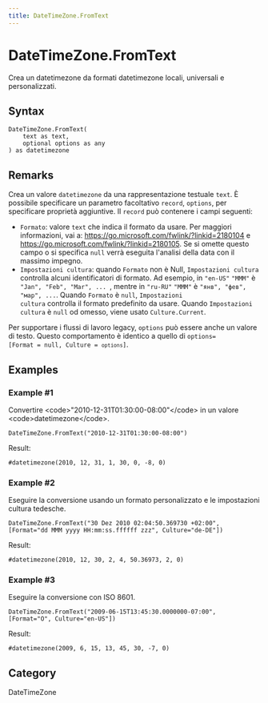 ```yaml
---
title: DateTimeZone.FromText
---
```


# DateTimeZone.FromText


Crea un datetimezone da formati datetimezone locali, universali e personalizzati.


## Syntax

```powerquery
DateTimeZone.FromText(
    text as text,
    optional options as any
) as datetimezone
```


## Remarks

Crea un valore <code>datetimezone</code> da una rappresentazione testuale <code>text</code>. È possibile specificare un parametro facoltativo <code>record</code>, <code>options</code>, per specificare proprietà aggiuntive. Il <code>record</code> può contenere i campi seguenti:<ul>   <li><code>Formato</code>: valore <code>text</code> che indica il formato da usare. Per maggiori informazioni, vai a: https://go.microsoft.com/fwlink/?linkid=2180104 e https://go.microsoft.com/fwlink/?linkid=2180105. Se si omette questo campo o si specifica <code>null</code> verrà eseguita l'analisi della data con il massimo impegno.</li>   <li><code>Impostazioni cultura</code>: quando <code>Formato</code> non è Null, <code>Impostazioni cultura</code> controlla alcuni identificatori di formato. Ad esempio, in <code>"en-US"</code> <code>"MMM"</code> è <code>"Jan", "Feb", "Mar", ... </code>, mentre in <code>"ru-RU"</code> <code>"MMM"</code> è <code>"янв", "фев", "мар", ...</code>. Quando <code>Formato</code> è <code>null</code>, <code>Impostazioni cultura</code> controlla il formato predefinito da usare. Quando <code>Impostazioni cultura</code> è <code>null</code> od omesso, viene usato <code>Culture.Current</code>.</li></ul>Per supportare i flussi di lavoro legacy, <code>options</code> può essere anche un valore di testo. Questo comportamento è identico a quello di <code>options</code><code>= [Format = null, Culture = <code>options</code>]</code>.


## Examples

### Example #1 
Convertire &lt;code&gt;&#34;2010-12-31T01:30:00-08:00&#34;&lt;/code&gt; in un valore &lt;code&gt;datetimezone&lt;/code&gt;.
```powerquery
DateTimeZone.FromText("2010-12-31T01:30:00-08:00")
```

Result: 
```powerquery
#datetimezone(2010, 12, 31, 1, 30, 0, -8, 0)
```


### Example #2 
Eseguire la conversione usando un formato personalizzato e le impostazioni cultura tedesche.
```powerquery
DateTimeZone.FromText("30 Dez 2010 02:04:50.369730 +02:00", [Format="dd MMM yyyy HH:mm:ss.ffffff zzz", Culture="de-DE"])
```

Result: 
```powerquery
#datetimezone(2010, 12, 30, 2, 4, 50.36973, 2, 0)
```


### Example #3 
Eseguire la conversione con ISO 8601.
```powerquery
DateTimeZone.FromText("2009-06-15T13:45:30.0000000-07:00", [Format="O", Culture="en-US"])
```

Result: 
```powerquery
#datetimezone(2009, 6, 15, 13, 45, 30, -7, 0)
```




## Category
DateTimeZone
